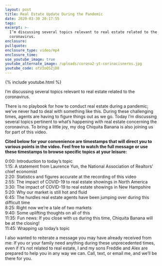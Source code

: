 ```yaml
---
layout: post
title: Real Estate Update During the Pandemic
date: 2020-03-30 20:17:55
tags:
excerpt: >-
  I’m discussing several topics relevant to real estate related to the
  coronavirus.
enclosure:
pullquote:
enclosure_type: video/mp4
enclosure_time:
use_youtube_image: true
youtube_alternate_image: /uploads/corona2-yt-corinacisneros.jpg
youtube_code: otVIoQSZjD8
---
```


{% include youtube.html %}

I’m discussing several topics relevant to real estate related to the coronavirus.

There is no playbook for how to conduct real estate during a pandemic; we’ve never had to deal with something like this. During these challenging times, agents are having to figure things out as we go. Today I’m discussing several topics pertinent to what’s happening with real estate concerning the coronavirus. To bring a little joy, my dog Chiquita Banana is also joining us for part of this video.

**Cited below for your convenience are timestamps that will direct you to various points in the video. Feel free to watch the full message or use these timestamps to browse specific topics at your leisure:&nbsp;**

0:00: Introduction to today’s topic<br>1:15: A statement from Laurence Yun, the National Association of Realtors’ chief economist<br>2:20: Statistics and figures accurate at the recording of this video<br>2:55: The impact of COVID-19 to real estate showings in North America<br>3:30: The impact of COVID-19 to real estate showings in New Hampshire<br>5:20: Why our market is still hot and fluid<br>6:45: The hurdles real estate agents have been jumping over during this difficult time<br>8:25: Right now we’re a tale of two markets<br>9:40: Some uplifting thoughts on all of this<br>11:35: Fun news: If you close with us during this time, Chiquita Banana will be at the closing\!<br>11:45: Wrapping up today’s topic

I also wanted to reiterate a message you may have already received from me: If you or your family need anything during these unprecedented times, even if it’s not related to real estate, I and my sons Freddie and Alex are prepared to help you in any way we can. Call, text, or email me, and we’ll be there for you.